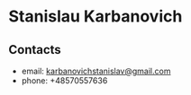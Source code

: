 # Stanislau Karbanovich

## Contacts 
* email: karbanovichstanislav@gmail.com
* phone: +48570557636

